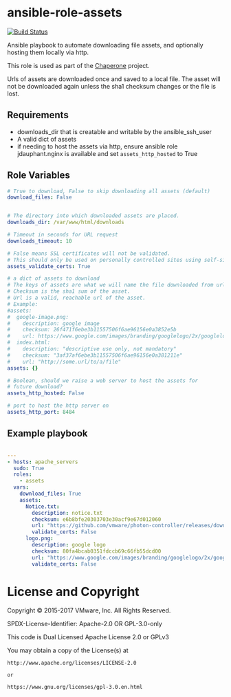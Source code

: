 # ansible-role-assets

[![Build Status](https://travis-ci.org/vmware/ansible-role-assets.svg?branch=master)](https://travis-ci.org/vmware/ansible-role-assets)

Ansible playbook to automate downloading file assets, and optionally
hosting them locally via http.

This role is used as part of the
[Chaperone](https://github.com/vmware/chaperone) project.

Urls of assets are downloaded once and saved to a local file.  The
asset will not be downloaded again unless the sha1 checksum changes or
the file is lost.

## Requirements

- downloads\_dir that is creatable and writable by the ansible\_ssh\_user
- A valid dict of assets
- if needing to host the assets via http, ensure ansible role jdauphant.nginx
  is available and set `assets_http_hosted` to True

## Role Variables

```yaml
# True to download, False to skip downloading all assets (default)
download_files: False


# The directory into which downloaded assets are placed.
downloads_dir: /var/www/html/downloads

# Timeout in seconds for URL request
downloads_timeout: 10

# False means SSL certificates will not be validated.
# This should only be used on personally controlled sites using self-signed certificates.
assets_validate_certs: True

# a dict of assets to download
# The keys of assets are what we will name the file downloaded from url.
# Checksum is the sha1 sum of the asset.
# Url is a valid, reachable url of the asset.
# Example:
#assets:
#  google-image.png:
#    description: google image
#    checksum: 26f471f6ebe3b11557506f6ae96156e0a3852e5b
#    url: https://www.google.com/images/branding/googlelogo/2x/googlelogo_color_272x92dp.png
#  index.html:
#    description: "descriptive use only, not mandatory"
#    checksum: "3af37af6ebe3b11557506f6ae96156e0a381211e"
#    url: "http://some.url/to/a/file"
assets: {}

# Boolean, should we raise a web server to host the assets for
# future download?
assets_http_hosted: False

# port to host the http server on
assets_http_port: 8484

```

## Example playbook


```yaml

---
- hosts: apache_servers
  sudo: True
  roles:
    - assets
  vars:
    download_files: True
    assets:
      Notice.txt:
        description: notice.txt
        checksum: e6b8bfe20303703e30acf9e67d012060
        url: "https://github.com/vmware/photon-controller/releases/download/v1.1.1/Notice.txt"
        validate_certs: False
      logo.png:
        description: google logo
        checksum: 80fa4bcab0351fdccb69c66fb55dcd00
        url: "https://www.google.com/images/branding/googlelogo/2x/googlelogo_color_272x92dp.png"
        validate_certs: False
```

# License and Copyright

Copyright © 2015-2017 VMware, Inc. All Rights Reserved.

SPDX-License-Identifier: Apache-2.0 OR GPL-3.0-only

This code is Dual Licensed Apache License 2.0 or GPLv3

You may obtain a copy of the License(s) at

    http://www.apache.org/licenses/LICENSE-2.0

    or

    https://www.gnu.org/licenses/gpl-3.0.en.html

